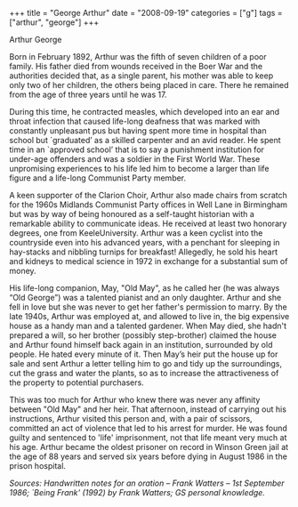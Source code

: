+++
title = "George Arthur"
date = "2008-09-19"
categories = ["g"]
tags = ["arthur", "george"]
+++

Arthur George

Born in February 1892, Arthur was the fifth of seven children of a poor family. His father died from wounds received in the Boer War and the authorities decided that, as a single parent, his mother was able to keep only two of her children, the others being placed in care. There he remained from the age of three years until he was 17.

During this time, he contracted measles, which developed into an ear and throat infection that caused life-long deafness that was marked with constantly unpleasant pus but having spent more time in hospital than school but \`graduated’ as a skilled carpenter and an avid reader. He spent time in an \`approved school’ that is to say a punishment institution for under-age offenders and was a soldier in the First World War. These unpromising experiences to his life led him to become a larger than life figure and a life-long Communist Party member.  

A keen supporter of the Clarion Choir, Arthur also made chairs from scratch for the 1960s Midlands Communist Party offices in Well Lane in Birmingham but was by way of being honoured as a self-taught historian with a remarkable ability to communicate ideas. He received at least two honorary degrees, one from KeeleUniversity. Arthur was a keen cyclist into the countryside even into his advanced years, with a penchant for sleeping in hay-stacks and nibbling turnips for breakfast! Allegedly, he sold his heart and kidneys to medical science in 1972 in exchange for a substantial sum of money.

His life-long companion, May, "Old May", as he called her (he was always “Old George”) was a talented pianist and an only daughter. Arthur and she fell in love but she was never to get her father's permission to marry. By the late 1940s, Arthur was employed at, and allowed to live in, the big expensive house as a handy man and a talented gardener. When May died, she hadn't prepared a will, so her brother (possibly step-brother) claimed the house and Arthur found himself back again in an institution, surrounded by old people. He hated every minute of it. Then May’s heir put the house up for sale and sent Arthur a letter telling him to go and tidy up the surroundings, cut the grass and water the plants, so as to increase the attractiveness of the property to potential purchasers.

This was too much for Arthur who knew there was never any affinity between "Old May" and her heir. That afternoon, instead of carrying out his instructions, Arthur visited this person and, with a pair of scissors, committed an act of violence that led to his arrest for murder. He was found guilty and sentenced to 'life' imprisonment, not that life meant very much at his age. Arthur became the oldest prisoner on record in Winson Green jail at the age of 88 years and served six years before dying in August 1986 in the prison hospital.

_Sources: Handwritten notes for an oration – Frank Watters – 1st September 1986; \`Being Frank’ (1992) by Frank Watters; GS personal knowledge._
